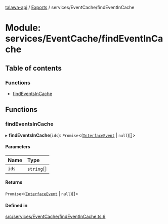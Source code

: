 [talawa-api](../README.md) / [Exports](../modules.md) / services/EventCache/findEventInCache

# Module: services/EventCache/findEventInCache

## Table of contents

### Functions

- [findEventsInCache](services_EventCache_findEventInCache.md#findeventsincache)

## Functions

### findEventsInCache

▸ **findEventsInCache**(`ids`): `Promise`\<([`InterfaceEvent`](../interfaces/models_Event.InterfaceEvent.md) \| ``null``)[]\>

#### Parameters

| Name | Type |
| :------ | :------ |
| `ids` | `string`[] |

#### Returns

`Promise`\<([`InterfaceEvent`](../interfaces/models_Event.InterfaceEvent.md) \| ``null``)[]\>

#### Defined in

[src/services/EventCache/findEventInCache.ts:6](https://github.com/PalisadoesFoundation/talawa-api/blob/b1dd6c9/src/services/EventCache/findEventInCache.ts#L6)
